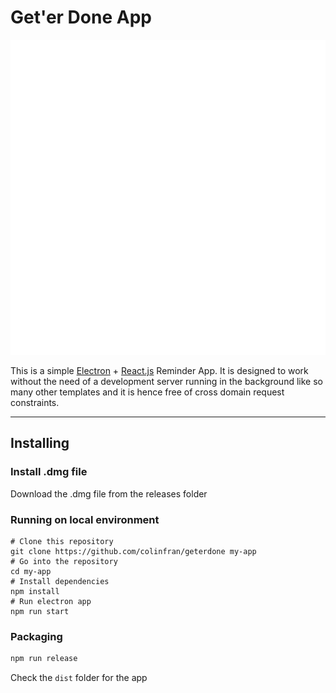 
# Get'er Done App

<p align="center">
  <img src="https://raw.githubusercontent.com/colinfran/geterdone/master/assets/image.png" style="background-color: black">
</p>

This is a simple [Electron](https://electronjs.org/) + [React.js](https://reactjs.org/) Reminder App. It is designed to work without the need of a development server running in the background like so many other templates and it is hence free of cross domain request constraints.

___
## Installing

### Install .dmg file
Download the .dmg file from the releases folder
### Running on local environment
```
# Clone this repository
git clone https://github.com/colinfran/geterdone my-app
# Go into the repository
cd my-app
# Install dependencies
npm install
# Run electron app
npm run start
```

### Packaging

```bash
npm run release
```

Check the `dist` folder for the app
